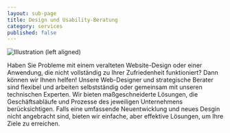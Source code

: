 ```yaml
---
layout: sub-page
title: Design und Usability-Beratung
category: services
published: false
---
```


![Illustration (left aligned)](/media/implementation-dp.svg)

Haben Sie Probleme mit einem veralteten Website-Design oder einer Anwendung, die nicht vollständig zu Ihrer Zufriedenheit funktioniert? Dann können wir Ihnen helfen! Unsere Web-Designer und strategische Berater sind flexibel und arbeiten selbstständig oder gemeinsam mit unseren technischen Experten. Wir bieten maßgeschneiderte Lösungen, die Geschäftsabläufe und Prozesse des jeweiligen Unternehmens berücksichtigen. Falls eine umfassende Neuentwicklung und neues Desgin nicht angebracht sind, bieten wir einfache, aber effektive Lösungen, um Ihre Ziele zu erreichen.
